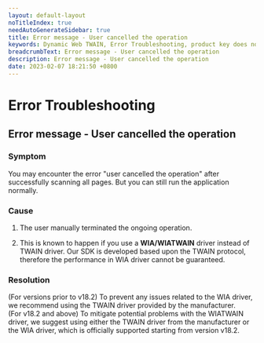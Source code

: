 ```yaml
---
layout: default-layout
noTitleIndex: true
needAutoGenerateSidebar: true
title: Error message - User cancelled the operation
keywords: Dynamic Web TWAIN, Error Troubleshooting, product key does not support version
breadcrumbText: Error message - User cancelled the operation
description: Error message - User cancelled the operation
date: 2023-02-07 18:21:50 +0800
---
```


# Error Troubleshooting

## Error message - User cancelled the operation

### Symptom

You may encounter the error "user cancelled the operation" after successfully scanning all pages. But you can still run the application normally.

### Cause

1) The user manually terminated the ongoing operation.

2) This is known to happen if you use a **WIA/WIATWAIN** driver instead of TWAIN driver. Our SDK is developed based upon the TWAIN protocol, therefore the performance in WIA driver cannot be guaranteed.

### Resolution

(For versions prior to v18.2) To prevent any issues related to the WIA driver, we recommend using the TWAIN driver provided by the manufacturer.
<br>
(For v18.2 and above) To mitigate potential problems with the WIATWAIN driver, we suggest using either the TWAIN driver from the manufacturer or the WIA driver, which is officially supported starting from version v18.2.